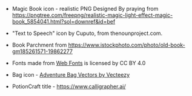 - Magic Book icon - realistic PNG Designed By praying from https://pngtree.com/freepng/realistic-magic-light-effect-magic-book_5854041.html?sol=downref&id=bef
- "Text to Speech" icon by Cuputo, from thenounproject.com.
- Book Parchment from https://www.istockphoto.com/photo/old-book-gm185261571-19862277 
- <div>Fonts made from <a href="http://www.onlinewebfonts.com">Web Fonts</a> is licensed by CC BY 4.0</div>
- Bag icon - <a href="https://www.vecteezy.com/free-vector/adventure-bag">Adventure Bag Vectors by Vecteezy</a>

- PotionCraft title - https://www.calligrapher.ai/ 